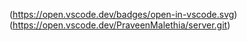 (https://open.vscode.dev/badges/open-in-vscode.svg)
(https://open.vscode.dev/PraveenMalethia/server.git)